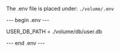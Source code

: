 The .env file is placed under: `./volume/.env`

--- begin .env ---

USER_DB_PATH = ./volume/db/user.db

--- end .env ---